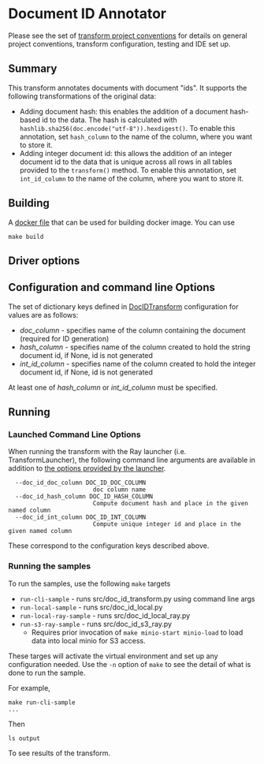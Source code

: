 # Document ID Annotator

Please see the set of
[transform project conventions](../../README.md)
for details on general project conventions, transform configuration,
testing and IDE set up.

## Summary

This transform annotates documents with document "ids".
It supports the following transformations of the original data:
* Adding document hash: this enables the addition of a document hash-based id to the data.
The hash is calculated with `hashlib.sha256(doc.encode("utf-8")).hexdigest()`. 
To enable this annotation, set `hash_column` to the name of the column, 
where you want to store it.
* Adding integer document id: this allows the addition of an integer document id to the data that 
is unique across all rows in all tables provided to the `transform()` method. 
To enable this annotation, set `int_id_column` to the name of the column, where you want 
to store it. 

## Building

A [docker file](Dockerfile) that can be used for building docker image. You can use

```shell
make build 
```

## Driver options

## Configuration and command line Options

The set of dictionary keys defined in [DocIDTransform](src/doc_id_transform.py)
configuration for values are as follows:

* _doc_column_ - specifies name of the column containing the document (required for ID generation)
* _hash_column_ - specifies name of the column created to hold the string document id, if None, id is not generated
* _int_id_column_ - specifies name of the column created to hold the integer document id, if None, id is not generated

At least one of _hash_column_ or _int_id_column_ must be specified.

## Running


### Launched Command Line Options 
When running the transform with the Ray launcher (i.e. TransformLauncher),
the following command line arguments are available in addition to 
[the options provided by the launcher](../../../data-processing-lib/doc/launcher-options.md).
```
  --doc_id_doc_column DOC_ID_DOC_COLUMN
                        doc column name
  --doc_id_hash_column DOC_ID_HASH_COLUMN
                        Compute document hash and place in the given named column
  --doc_id_int_column DOC_ID_INT_COLUMN
                        Compute unique integer id and place in the given named column
```
These correspond to the configuration keys described above.

### Running the samples
To run the samples, use the following `make` targets

* `run-cli-sample` - runs src/doc_id_transform.py using command line args
* `run-local-sample` - runs src/doc_id_local.py
* `run-local-ray-sample` - runs src/doc_id_local_ray.py
* `run-s3-ray-sample` - runs src/doc_id_s3_ray.py
    * Requires prior invocation of `make minio-start minio-load` to load data into local minio for S3 access.

These targes will activate the virtual environment and set up any configuration needed.
Use the `-n` option of `make` to see the detail of what is done to run the sample.

For example, 
```shell
make run-cli-sample
...
```
Then 
```shell
ls output
```
To see results of the transform.
